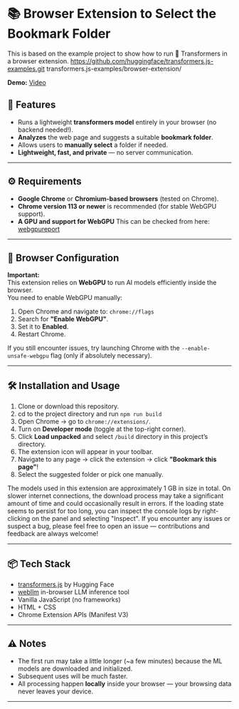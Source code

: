 # 📚 Browser Extension to Select the Bookmark Folder
This is based on the example project to show how to run 🤗 Transformers in a browser extension.  https://github.com/huggingface/transformers.js-examples.git
transformers.js-examples/browser-extension/

**Demo:** [Video](https://youtu.be/aMSOfxKSqaM?si=kCLv1xNcrihKxTte)

## 🚀 Features

- Runs a lightweight **transformers model** entirely in your browser (no backend needed!).
- **Analyzes** the web page and suggests a suitable **bookmark folder**.
- Allows users to **manually select** a folder if needed.
- **Lightweight, fast, and private** — no server communication.

---

## ⚙️ Requirements

- **Google Chrome** or **Chromium-based browsers** (tested on Chrome).
- **Chrome version 113 or newer** is recommended (for stable WebGPU support).
- **A GPU and support for WebGPU** This can be checked from here: [webgpureport](https://webgpureport.org/)

---

## 🔧 Browser Configuration

**Important:**  
This extension relies on **WebGPU** to run AI models efficiently inside the browser.  
You need to enable WebGPU manually:

1. Open Chrome and navigate to: `chrome://flags`
2. Search for **"Enable WebGPU"**.
3. Set it to **Enabled**.
4. Restart Chrome.

If you still encounter issues, try launching Chrome with the `--enable-unsafe-webgpu` flag (only if absolutely necessary).

---

## 🛠 Installation and Usage

1. Clone or download this repository.
2. cd to the project directory and run `npm run build`
2. Open Chrome → go to `chrome://extensions/`.
3. Turn on **Developer mode** (toggle at the top-right corner).
4. Click **Load unpacked** and select `/build` directory in this project’s directory.
5. The extension icon will appear in your toolbar.
6. Navigate to any page → click the extension → click **"Bookmark this page"**!
7. Select the suggested folder or pick one manually.

The models used in this extension are approximately 1 GB in size in total. On slower internet connections, the download process may take a significant amount of time and could occasionally result in errors.
If the loading state seems to persist for too long, you can inspect the console logs by right-clicking on the panel and selecting "Inspect".
If you encounter any issues or suspect a bug, please feel free to open an issue — contributions and feedback are always welcome!

---

## 📦 Tech Stack

- [transformers.js](https://huggingface.co/docs/transformers.js/index) by Hugging Face
- [webllm](https://www.npmjs.com/package/@mlc-ai/web-llm) in-browser LLM inference tool
- Vanilla JavaScript (no frameworks)
- HTML + CSS
- Chrome Extension APIs (Manifest V3)

---

## ⚠️ Notes

- The first run may take a little longer (~a few minutes) because the ML models are downloaded and initialized.
- Subsequent uses will be much faster.
- All processing happen **locally** inside your browser — your browsing data never leaves your device.

---
